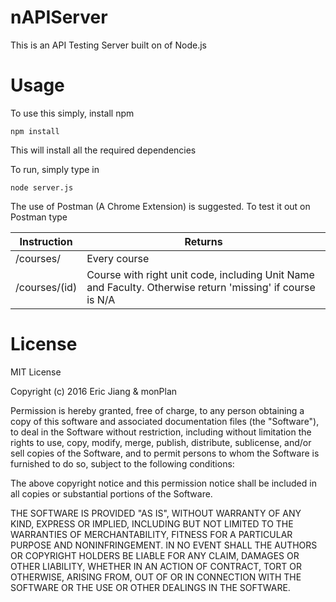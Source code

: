# nAPIServer
This is an API Testing Server built on of Node.js


# Usage
To use this simply, install npm
```
npm install
```
This will install all the required dependencies

To run, simply type in
```
node server.js
```

The use of Postman (A Chrome Extension) is suggested. To test it out on Postman type

| Instruction        | Returns       |
| ------------------ | ------------- |
| /courses/          | Every course  |
| /courses/(id)      | Course with right unit code, including Unit Name and Faculty. Otherwise return 'missing' if course is N/A      |

# License
MIT License

Copyright (c) 2016 Eric Jiang & monPlan

Permission is hereby granted, free of charge, to any person obtaining a copy
of this software and associated documentation files (the "Software"), to deal
in the Software without restriction, including without limitation the rights
to use, copy, modify, merge, publish, distribute, sublicense, and/or sell
copies of the Software, and to permit persons to whom the Software is
furnished to do so, subject to the following conditions:

The above copyright notice and this permission notice shall be included in all
copies or substantial portions of the Software.

THE SOFTWARE IS PROVIDED "AS IS", WITHOUT WARRANTY OF ANY KIND, EXPRESS OR
IMPLIED, INCLUDING BUT NOT LIMITED TO THE WARRANTIES OF MERCHANTABILITY,
FITNESS FOR A PARTICULAR PURPOSE AND NONINFRINGEMENT. IN NO EVENT SHALL THE
AUTHORS OR COPYRIGHT HOLDERS BE LIABLE FOR ANY CLAIM, DAMAGES OR OTHER
LIABILITY, WHETHER IN AN ACTION OF CONTRACT, TORT OR OTHERWISE, ARISING FROM,
OUT OF OR IN CONNECTION WITH THE SOFTWARE OR THE USE OR OTHER DEALINGS IN THE
SOFTWARE.
